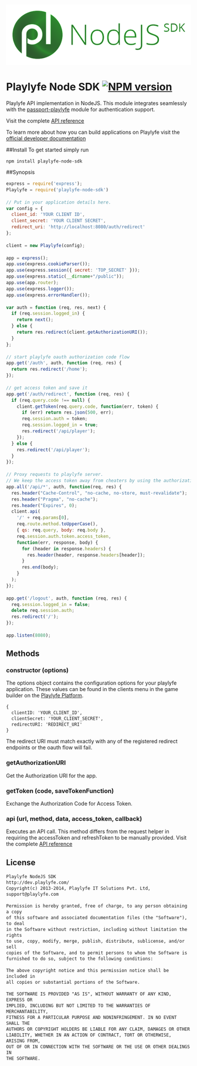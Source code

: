 ![Playlyfe Node SDK](./images/pl-node-sdk.png "Playlyfe Node SDK")

Playlyfe Node SDK [![NPM version](https://badge.fury.io/js/playlyfe-node-sdk.svg)](http://badge.fury.io/js/playlyfe-node-sdk)
=================

Playlyfe API implementation in NodeJS. This module integrates seamlessly with the [passport-playlyfe](https://github.com/playlyfe/passport-playlyfe) module for authentication support.

Visit the complete [API reference](http://dev.playlyfe.com/docs/api)

To learn more about how you can build applications on Playlyfe visit the [official developer documentation](http://dev.playlyfe.com)


##Install
To get started simply run

```
npm install playlyfe-node-sdk
```

##Synopsis

```javascript
express = require('express');
Playlyfe = require('playlyfe-node-sdk')

// Put in your application details here.
var config = {
  client_id: 'YOUR CLIENT ID',
  client_secret: 'YOUR CLIENT SECRET',
  redirect_uri: 'http://localhost:8080/auth/redirect'
};

client = new Playlyfe(config);

app = express();
app.use(express.cookieParser());
app.use(express.session({ secret: 'TOP_SECRET' }));
app.use(express.static(__dirname+"/public"));
app.use(app.router);
app.use(express.logger());
app.use(express.errorHandler());

var auth = function (req, res, next) {
  if (req.session.logged_in) {
    return next();
  } else {
    return res.redirect(client.getAuthorizationURI());
  }
};

// start playlyfe oauth authorization code flow
app.get('/auth', auth, function (req, res) {
  return res.redirect('/home');
});

// get access token and save it
app.get('/auth/redirect', function (req, res) {
  if (req.query.code !== null) {
    client.getToken(req.query.code, function(err, token) {
      if (err) return res.json(500, err);
      req.session.auth = token;
      req.session.logged_in = true;
      res.redirect('/api/player');
    });
  } else {
    res.redirect('/api/player');
  }
});

// Proxy requests to playlyfe server.
// We keep the access token away from cheaters by using the authorization code flow.
app.all('/api/*', auth, function(req, res) {
  res.header("Cache-Control", "no-cache, no-store, must-revalidate");
  res.header("Pragma", "no-cache");
  res.header("Expires", 0);
  client.api(
    '/' + req.params[0],
    req.route.method.toUpperCase(),
    { qs: req.query, body: req.body },
    req.session.auth.token.access_token,
    function(err, response, body) {
      for (header in response.headers) {
        res.header(header, response.headers[header]);
      }
      res.end(body);
    }
  );
});

app.get('/logout', auth, function (req, res) {
  req.session.logged_in = false;
  delete req.session.auth;
  res.redirect('/');
});

app.listen(8080);
```

## Methods

### constructor (options)
The options object contains the configuration options for your playlyfe application.
These values can be found in the clients menu in the game builder on the [Playlyfe Platform](http://playlyfe.com).

    {
      clientID: 'YOUR_CLIENT_ID',
      clientSecret: 'YOUR_CLIENT_SECRET',
      redirectURI: 'REDIRECT_URI'
    }

The redirect URI must match exactly with any of the registered redirect endpoints or the oauth flow will fail.

### getAuthorizationURI
Get the Authorization URI for the app.

### getToken (code, saveTokenFunction)
Exchange the Authorization Code for Access Token.

### api (url, method, data, access_token, callback)
Executes an API call. This method differs from the request helper in requiring the accessToken and refreshToken to be manually provided. Visit the complete [API reference](http://dev.playlyfe.com/docs/api)

## License

    Playlyfe NodeJS SDK
    http://dev.playlyfe.com/
    Copyright(c) 2013-2014, Playlyfe IT Solutions Pvt. Ltd, support@playlyfe.com

    Permission is hereby granted, free of charge, to any person obtaining a copy
    of this software and associated documentation files (the "Software"), to deal
    in the Software without restriction, including without limitation the rights
    to use, copy, modify, merge, publish, distribute, sublicense, and/or sell
    copies of the Software, and to permit persons to whom the Software is
    furnished to do so, subject to the following conditions:

    The above copyright notice and this permission notice shall be included in
    all copies or substantial portions of the Software.

    THE SOFTWARE IS PROVIDED "AS IS", WITHOUT WARRANTY OF ANY KIND, EXPRESS OR
    IMPLIED, INCLUDING BUT NOT LIMITED TO THE WARRANTIES OF MERCHANTABILITY,
    FITNESS FOR A PARTICULAR PURPOSE AND NONINFRINGEMENT. IN NO EVENT SHALL THE
    AUTHORS OR COPYRIGHT HOLDERS BE LIABLE FOR ANY CLAIM, DAMAGES OR OTHER
    LIABILITY, WHETHER IN AN ACTION OF CONTRACT, TORT OR OTHERWISE, ARISING FROM,
    OUT OF OR IN CONNECTION WITH THE SOFTWARE OR THE USE OR OTHER DEALINGS IN
    THE SOFTWARE.
